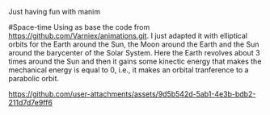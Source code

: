 Just having fun with manim

#Space-time
Using as base the code from https://github.com/Varniex/animations.git. I just adapted it with elliptical orbits for the Earth around the Sun, the Moon around the Earth and the Sun around the barycenter of the Solar System. Here the Earth revolves about 3 times around the Sun and then it gains some kinectic energy that makes the mechanical energy is equal to 0, i.e., it makes an orbital tranference to a parabolic orbit.



https://github.com/user-attachments/assets/9d5b542d-5ab1-4e3b-bdb2-211d7d7e9ff6




